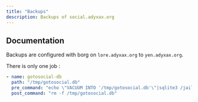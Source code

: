 ```yaml
---
title: "Backups"
description: Backups of social.adyxax.org
---
```


## Documentation

Backups are configured with borg on `lore.adyxax.org` to `yen.adyxax.org`.

There is only one job :
```yaml
- name: gotosocial-db
  path: "/tmp/gotosocial.db"
  pre_command: "echo \"VACUUM INTO '/tmp/gotosocial.db'\"|sqlite3 /jails/fedi/root/home/fedi/sqlite.db"
  post_command: "rm -f /tmp/gotosocial.db"
```
